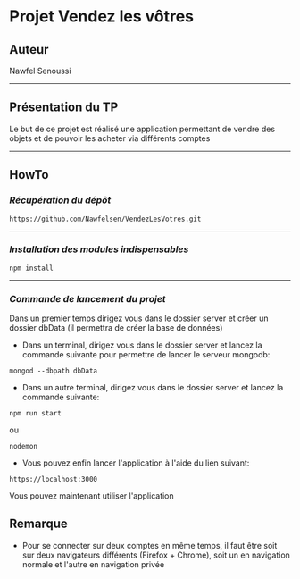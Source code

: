 # Projet Vendez les vôtres

## **Auteur**

Nawfel Senoussi

-------------------------------------
## **Présentation du TP**

Le but de ce projet est réalisé une application permettant de vendre des objets et de pouvoir les acheter via différents comptes

-------------------------------------
## **HowTo**

### *Récupération du dépôt*

```
https://github.com/Nawfelsen/VendezLesVotres.git
```

-------------------------------------

### *Installation des modules indispensables*

```
npm install
```

-------------------------------------

### *Commande de lancement du projet*

Dans un premier temps dirigez vous dans le dossier server et créer un dossier dbData (il permettra de créer la base de données)

- Dans un terminal, dirigez vous dans le dossier server et lancez la commande suivante pour permettre de lancer le serveur mongodb:

```
mongod --dbpath dbData
```

- Dans un autre terminal, dirigez vous dans le dossier server et lancez la commande suivante:

```
npm run start
```

ou 

```
nodemon
```

- Vous pouvez enfin lancer l'application à l'aide du lien suivant:

```
https://localhost:3000
```

Vous pouvez maintenant utiliser l'application

## Remarque

- Pour se connecter sur deux comptes en même temps, il faut être soit sur deux navigateurs différents (Firefox + Chrome), soit un en navigation normale et l'autre en navigation privée

